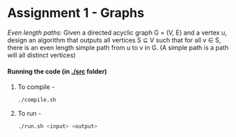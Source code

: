 # Assignment 1 - Graphs

*Even length paths:* Given a directed acyclic graph G = (V, E) and a vertex u, design an algorithm that outputs all vertices S ⊆ V such that for all v ∈ S, there is an even length simple path from u to v in G. (A simple path is a path will all distinct vertices)

#### Running the code (in [./src](./src) folder)

1. To compile -

    ```bash
    ./compile.sh
    ```

2. To run - 

    ```bash
    ./run.sh <input> <output>
    ```
